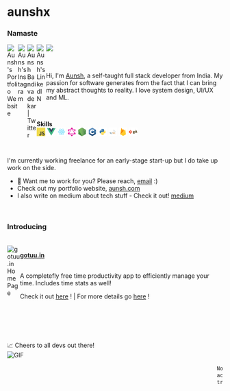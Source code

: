 # aunshx

### Namaste

<a href="https://aunsh.com">
  <img align="left" alt="Aunsh's Portfolio Website" width="25px" src="https://i.postimg.cc/qB6VG513/a-removebg-preview.png" />
</a>
<a href="https://www.instagram.com/aunshhhh/">
  <img align="left" alt="Aunsh's Instagram" width="22px" src="https://raw.githubusercontent.com/hussainweb/hussainweb/main/icons/instagram.png" />
</a>
<a href="https://twitter.com/aunshx">
  <img align="left" alt="Aunsh Bandivadekar | Twitter" width="22px" src="https://raw.githubusercontent.com/peterthehan/peterthehan/master/assets/twitter.svg" />
</a>
<a href="https://www.linkedin.com/in/aunsh/">
  <img align="left" alt="Aunsh's LinkedIN" width="22px" src="https://raw.githubusercontent.com/peterthehan/peterthehan/master/assets/linkedin.svg" />
</a>

![](https://visitor-badge.glitch.me/badge?page_id=aunshx.aunshx)

<br />

Hi, I'm [Aunsh](https://aunsh.com), a self-taught full stack developer from India. My passion for software generates from the fact that I can bring my abstract thoughts to reality. I love system design, UI/UX and ML.

<br />

**Skills**  
<code><img height="20" src="https://raw.githubusercontent.com/github/explore/80688e429a7d4ef2fca1e82350fe8e3517d3494d/topics/javascript/javascript.png"></code>
<code><img height="20" src="https://raw.githubusercontent.com/github/explore/80688e429a7d4ef2fca1e82350fe8e3517d3494d/topics/vue/vue.png"></code>
<code><img height="20" src="https://raw.githubusercontent.com/github/explore/80688e429a7d4ef2fca1e82350fe8e3517d3494d/topics/react/react.png"></code>
<code><img height="20" src="https://raw.githubusercontent.com/github/explore/5c058a388828bb5fde0bcafd4bc867b5bb3f26f3/topics/graphql/graphql.png"></code>
<code><img height="20" src="https://raw.githubusercontent.com/github/explore/80688e429a7d4ef2fca1e82350fe8e3517d3494d/topics/nodejs/nodejs.png"></code>
<code><img height="20" src="https://raw.githubusercontent.com/github/explore/80688e429a7d4ef2fca1e82350fe8e3517d3494d/topics/cpp/cpp.png"></code>
<code><img height="20" src="https://raw.githubusercontent.com/github/explore/80688e429a7d4ef2fca1e82350fe8e3517d3494d/topics/python/python.png"></code>
<code><img height="20" src="https://raw.githubusercontent.com/github/explore/80688e429a7d4ef2fca1e82350fe8e3517d3494d/topics/mysql/mysql.png"></code>
<code><img height="20" src="https://raw.githubusercontent.com/github/explore/80688e429a7d4ef2fca1e82350fe8e3517d3494d/topics/firebase/firebase.png"></code>
<code><img height="20" src="https://raw.githubusercontent.com/github/explore/80688e429a7d4ef2fca1e82350fe8e3517d3494d/topics/git/git.png"></code>

<br />

I'm currently working freelance for an early-stage start-up but I do take up work on the side.
- 💼 Want me to work for you? Please reach, [email](mailto:aunsh.sb@gmail.com) :)
- Check out my portfolio website, [aunsh.com](https://aunsh.com)
- I also write on medium about tech stuff - Check it out! [medium](https://aunsh.medium.com)
<br />

### Introducing

<br />

<a href="https://gotuu.in">
  <img align="left" alt="gotuu.in Home Page" width="30px" src="https://i.postimg.cc/mZ9Yc81Q/gotuu-Logo.png" />
</a> 

**[gotuu.in](https://gotuu.in)**

<br />
A completefly free time productivity app to efficiently manage your time. Includes time stats as well!

<br />

Check it out [here](https://gotuu.in) ! | For more details go [here](https://gotuu.in/about) ! 

<br />

<br />
<br />
<br />

📈 Cheers to all devs out there!
<br />
<img align="left" alt="GIF" src="https://i.postimg.cc/Nf3kcvWX/coding.gif" width="490" height="270" />
<br />

<!--START_SECTION:waka-->

```text
No activity tracked
```

<!--END_SECTION:waka-->
<br />
